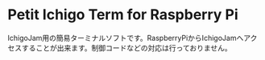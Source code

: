 # Petit Ichigo Term for Raspberry Pi
IchigoJam用の簡易ターミナルソフトです。RaspberryPiからIchigoJamへアクセスすることが出来ます。制御コードなどの対応は行っておりません。
